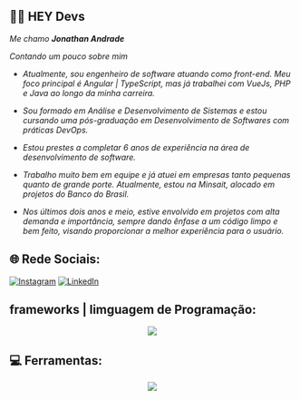 ## 👋🏻 HEY Devs

<em>Me chamo **Jonathan Andrade**</em></br>

 <em>
 Contando um pouco sobre mim

- Atualmente, sou engenheiro de software atuando como front-end. Meu foco principal é Angular | TypeScript, mas já trabalhei com VueJs, PHP e Java ao longo da minha carreira.

- Sou formado em Análise e Desenvolvimento de Sistemas e estou cursando uma pós-graduação em Desenvolvimento de Softwares com práticas DevOps.

- Estou prestes a completar 6 anos de experiência na área de desenvolvimento de software.

- Trabalho muito bem em equipe e já atuei em empresas tanto pequenas quanto de grande porte. Atualmente, estou na Minsait, alocado em projetos do Banco do Brasil.

- Nos últimos dois anos e meio, estive envolvido em projetos com alta demanda e importância, sempre dando ênfase a um código limpo e bem feito, visando proporcionar a melhor experiência para o usuário.
</em>

## 🌐 Rede Sociais:
[![Instagram](https://skillicons.dev/icons?i=instagram)](https://instagram.com/jonathanandrade) [![LinkedIn](https://skillicons.dev/icons?i=linkedin)](https://www.instagram.com/jonathanandrade/) 

## frameworks | limguagem de Programação: 
<p align="center">
    <img src="https://skillicons.dev/icons?i=angular,react,vue,nextjs,ts,js,bootstrap,css,sass,less,tailwind,html,jquery,nodejs,php,java,spring" />
</p>

## 💻 Ferramentas: 
<p align="center">
    <img src="https://skillicons.dev/icons?i=maven,docker,kubernetes,mysql,postgres,sqlite,git,github,gitlab,gulp,yarn,webpack,selenium,jenkins,postman,npm,babel" />
</p>
